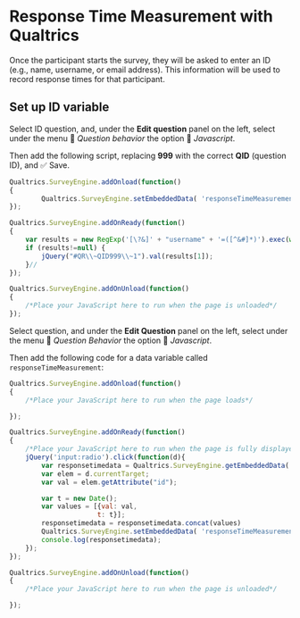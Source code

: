 # Response Time Measurement with Qualtrics

Once the participant starts the survey, they will be asked to enter an ID (e.g., name, username, or email address). This information will be used to record response times for that participant.

## Set up ID variable

Select ID question, and, under the **Edit question** panel on the left, select under the menu :arrow_down_small: *Question behavior* the option :radio_button: *Javascript*. 

Then add the following script, replacing **999** with the correct **QID** (question ID), and :white_check_mark: Save.

```js
Qualtrics.SurveyEngine.addOnload(function()
{
    	Qualtrics.SurveyEngine.setEmbeddedData( 'responseTimeMeasurement', [{}]);
});

Qualtrics.SurveyEngine.addOnReady(function()
{
	var results = new RegExp('[\?&]' + "username" + '=([^&#]*)').exec(window.location.href);
	if (results!=null) {
		jQuery("#QR\\~QID999\\~1").val(results[1]);
	}//
});

Qualtrics.SurveyEngine.addOnUnload(function()
{
	/*Place your JavaScript here to run when the page is unloaded*/
});
```

Select question, and under the **Edit Question** panel on the left, select under the menu :arrow_down_small: *Question Behavior* the option :radio_button: *Javascript*.

Then add the following code for a data variable called `responseTimeMeasurement`:
```js
Qualtrics.SurveyEngine.addOnload(function()
{
	/*Place your JavaScript here to run when the page loads*/

});

Qualtrics.SurveyEngine.addOnReady(function()
{
	/*Place your JavaScript here to run when the page is fully displayed*/
    jQuery('input:radio').click(function(d){ 
        var responsetimedata = Qualtrics.SurveyEngine.getEmbeddedData('responseTimeMeasurement');
        var elem = d.currentTarget;
        var val = elem.getAttribute("id");

        var t = new Date();
        var values = [{val: val,
                      t: t}];    
        responsetimedata = responsetimedata.concat(values)
        Qualtrics.SurveyEngine.setEmbeddedData( 'responseTimeMeasurement', responsetimedata)
        console.log(responsetimedata);
    });
});

Qualtrics.SurveyEngine.addOnUnload(function()
{
	/*Place your JavaScript here to run when the page is unloaded*/

});
```
